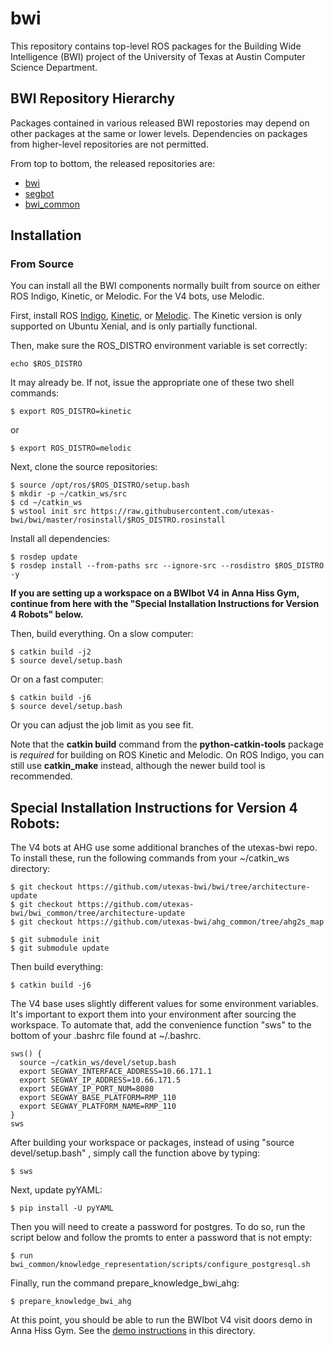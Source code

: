 # bwi

This repository contains top-level ROS packages for the Building Wide
Intelligence (BWI) project of the University of Texas at Austin
Computer Science Department.

## BWI Repository Hierarchy

Packages contained in various released BWI repostories may depend on
other packages at the same or lower levels.  Dependencies on packages
from higher-level repositories are not permitted.

From top to bottom, the released repositories are:

 * [bwi](http://wiki.ros.org/bwi)
 * [segbot](http://wiki.ros.org/segbot)
 * [bwi_common](http://wiki.ros.org/bwi_common)

## Installation

### From Source

You can install all the BWI components normally built from source on
either ROS Indigo, Kinetic, or Melodic.  For the V4 bots, use Melodic.

First, install ROS
[Indigo](http://wiki.ros.org/indigo/Installation/Ubuntu),
[Kinetic](http://wiki.ros.org/kinetic/Installation/Ubuntu), or
[Melodic](http://wiki.ros.org/melodic/Installation/Ubuntu).
The Kinetic version is only supported on Ubuntu Xenial, and is
only partially functional.

Then, make sure the ROS_DISTRO environment variable is set correctly:

```
echo $ROS_DISTRO
```

It may already be.  If not, issue the appropriate one of these two
shell commands:

```
$ export ROS_DISTRO=kinetic
```
or
```
$ export ROS_DISTRO=melodic
```

Next, clone the source repositories:
```
$ source /opt/ros/$ROS_DISTRO/setup.bash
$ mkdir -p ~/catkin_ws/src
$ cd ~/catkin_ws
$ wstool init src https://raw.githubusercontent.com/utexas-bwi/bwi/master/rosinstall/$ROS_DISTRO.rosinstall
```

Install all dependencies:
```
$ rosdep update
$ rosdep install --from-paths src --ignore-src --rosdistro $ROS_DISTRO -y
```


**If you are setting up a workspace on a BWIbot V4 in Anna Hiss Gym, continue from here with the "Special Installation Instructions for Version 4 Robots" below.**


Then, build everything. On a slow computer:
```
$ catkin build -j2 
$ source devel/setup.bash
```

Or on a fast computer:
```
$ catkin build -j6 
$ source devel/setup.bash
```
Or you can adjust the job limit as you see fit.


Note that the **catkin build** command from the **python-catkin-tools**
package is *required* for building on ROS Kinetic and Melodic. On ROS Indigo, you
can still use **catkin_make** instead, although the newer build tool
is recommended.


## Special Installation Instructions for Version 4 Robots:

The V4 bots at AHG use some additional branches of the utexas-bwi repo.  To install these, run the following commands from your ~/catkin_ws directory:

```
$ git checkout https://github.com/utexas-bwi/bwi/tree/architecture-update
$ git checkout https://github.com/utexas-bwi/bwi_common/tree/architecture-update
$ git checkout https://github.com/utexas-bwi/ahg_common/tree/ahg2s_map

$ git submodule init
$ git submodule update
```

Then build everything:
```
$ catkin build -j6
```

The V4 base uses slightly different values for some environment variables. It's important to export them into your environment after sourcing the workspace. To automate that, add the convenience function "sws" to the bottom of your .bashrc file found at ~/.bashrc.
```
sws() {
  source ~/catkin_ws/devel/setup.bash
  export SEGWAY_INTERFACE_ADDRESS=10.66.171.1
  export SEGWAY_IP_ADDRESS=10.66.171.5
  export SEGWAY_IP_PORT_NUM=8080
  export SEGWAY_BASE_PLATFORM=RMP_110
  export SEGWAY_PLATFORM_NAME=RMP_110
}
sws
```
After building your workspace or packages, instead of using "source devel/setup.bash" , simply call the function above by typing:
```
$ sws
```

Next, update pyYAML:
```
$ pip install -U pyYAML
```

Then you will need to create a password for postgres.  To do so, run the script below and follow the promts to enter a password that is not empty:
```
$ run bwi_common/knowledge_representation/scripts/configure_postgresql.sh
```

Finally, run the command prepare_knowledge_bwi_ahg:
```
$ prepare_knowledge_bwi_ahg
```

At this point, you should be able to run the BWIbot V4 visit doors demo in Anna Hiss Gym.  See the [demo instructions](https://github.com/utexas-bwi/bwi/blob/master/demo_v4.md) in this directory.